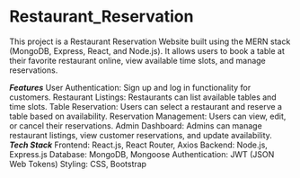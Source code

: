 # Restaurant_Reservation
This project is a Restaurant Reservation Website built using the MERN stack (MongoDB, Express, React, and Node.js). It allows users to book a table at their favorite restaurant online, view available time slots, and manage reservations.

***Features***
User Authentication: Sign up and log in functionality for customers.
Restaurant Listings: Restaurants can list available tables and time slots.
Table Reservation: Users can select a restaurant and reserve a table based on availability.
Reservation Management: Users can view, edit, or cancel their reservations.
Admin Dashboard: Admins can manage restaurant listings, view customer reservations, and update availability.
***Tech Stack***
Frontend: React.js, React Router, Axios
Backend: Node.js, Express.js
Database: MongoDB, Mongoose
Authentication: JWT (JSON Web Tokens)
Styling: CSS, Bootstrap
